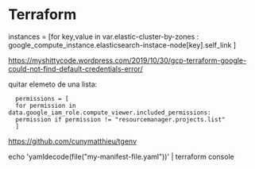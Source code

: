 # Terraform

instances = [for key,value in var.elastic-cluster-by-zones : google_compute_instance.elasticsearch-instace-node[key].self_link ]

https://myshittycode.wordpress.com/2019/10/30/gcp-terraform-google-could-not-find-default-credentials-error/


quitar elemeto de una lista:
```
  permissions = [
  for permission in data.google_iam_role.compute_viewer.included_permissions:
  permission if permission != "resourcemanager.projects.list"
  ]
```

https://github.com/cunymatthieu/tgenv

echo 'yamldecode(file("my-manifest-file.yaml"))' | terraform console
